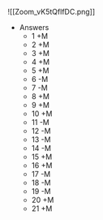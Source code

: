 ![[Zoom_vK5tQflfDC.png]]


- Answers
	- 1  +M
	- 2  +M
	- 3  +M
	- 4  +M
	- 5  +M
	- 6  -M
	- 7  -M
	- 8  +M
	- 9  +M
	- 10  +M
	- 11 -M
	- 12  -M
	- 13 -M
	- 14 -M
	- 15  +M
	- 16  +M
	- 17 -M
	- 18 -M
	- 19 -M
	- 20  +M
	- 21  +M